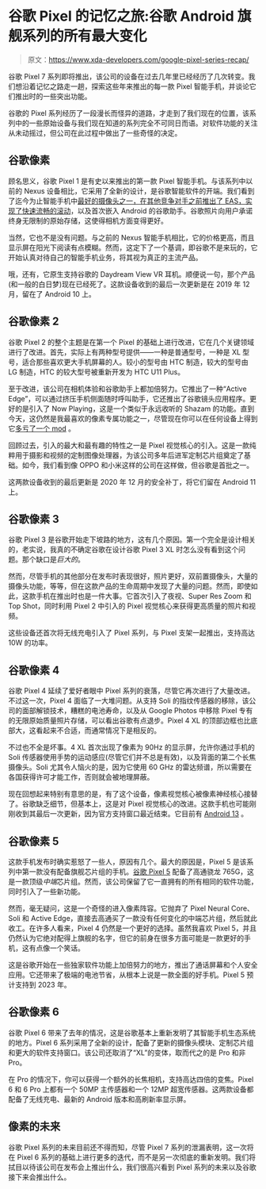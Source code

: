 # 谷歌 Pixel 的记忆之旅:谷歌 Android 旗舰系列的所有最大变化

> 原文：<https://www.xda-developers.com/google-pixel-series-recap/>

谷歌 Pixel 7 系列即将推出，该公司的设备在过去几年里已经经历了几次转变。我们想沿着记忆之路走一趟，探索这些年来推出的每一款 Pixel 智能手机，并谈论它们推出时的一些突出功能。

谷歌的 Pixel 系列经历了一段漫长而怪异的道路，才走到了我们现在的位置，该系列中的一些原始设备与我们现在知道的系列完全不可同日而语。对软件功能的关注从未动摇过，但公司在此过程中做出了一些奇怪的决定。

## 谷歌像素

顾名思义，谷歌 Pixel 1 是有史以来推出的第一款 Pixel 智能手机。与该系列中以前的 Nexus 设备相比，它采用了全新的设计，是谷歌智能软件的开端。我们看到了迄今为止智能手机中[最好的摄像头之一，](https://www.xda-developers.com/best-smartphone-cameras/)[在其他竞争对手之前推出了 EAS，实现了快速流畅的滚动](https://www.xda-developers.com/google-pixel-fastest-android-phone-eas/)，以及首次嵌入 Android 的谷歌助手。谷歌照片向用户承诺终身无限制的原始存储，这使得相机方面变得更好。

当然，它也不是没有问题。与之前的 Nexus 智能手机相比，它的价格更高，而且显示屏在阳光下阅读有点模糊。然而，这定下了一个基调，即谷歌不是来玩的，它开始认真对待自己的智能手机业务，将其视为真正的主流产品。

哦，还有，它原生支持谷歌的 Daydream View VR 耳机。顺便说一句，那个产品(和一般的白日梦)现在已经死了。这款设备收到的最后一次更新是在 2019 年 12 月，留在了 Android 10 上。

## 谷歌像素 2

谷歌 Pixel 2 的整个主题是在第一个 Pixel 的基础上进行改进，它在几个关键领域进行了改进。首先，实际上有两种型号提供——一种是普通型号，一种是 XL 型号，适合那些喜欢更大手机屏幕的人。较小的型号由 HTC 制造，较大的型号由 LG 制造，HTC 的较大型号被重新开发为 HTC U11 Plus。

至于改进，该公司在相机体验和谷歌助手上都加倍努力。它推出了一种“Active Edge”，可以通过挤压手机侧面随时呼叫助手，它还推出了谷歌镜头应用程序。更好的是引入了 Now Playing，这是一个类似于永远收听的 Shazam 的功能。直到今天，这仍然是我最喜欢的像素专属功能之一，尽管现在你可以在任何设备上得到它[多亏了一个 mod](https://www.xda-developers.com/google-pixel-now-playing-ambient-music-mod-v2-hands-on/) 。

回顾过去，引入的最大和最有趣的特性之一是 Pixel 视觉核心的引入。这是一款纯粹用于摄影和视频的定制图像处理器，为该公司多年后进军定制芯片组奠定了基础。如今，我们看到像 OPPO 和小米这样的公司在这样做，但谷歌是首批之一。

这两款设备收到的最后更新是 2020 年 12 月的安全补丁，将它们留在 Android 11 上。

## 谷歌像素 3

谷歌 Pixel 3 是谷歌开始走下坡路的地方，这有几个原因。第一个完全是设计相关的，老实说，我真的不确定谷歌在设计谷歌 Pixel 3 XL 时怎么没有看到这个问题。那个缺口是*巨大的*。

然而，尽管手机的其他部分在发布时表现很好，照片更好，双前置摄像头，大量的摄像头功能，等等，但在这款产品的生命周期中发现了大量的问题。然而，即使如此，这款手机在推出时也是一件大事。它首次引入了夜视、Super Res Zoom 和 Top Shot，同时利用 Pixel 2 中引入的 Pixel 视觉核心来获得更高质量的照片和视频。

这些设备还首次将无线充电引入了 Pixel 系列，与 Pixel 支架一起推出，支持高达 10W 的功率。

## 谷歌像素 4

谷歌 Pixel 4 延续了爱好者眼中 Pixel 系列的衰落，尽管它再次进行了大量改进。不过这一次，Pixel 4 面临了一大堆问题。从支持 Soli 的指纹传感器的移除，该公司的面部解锁技术，糟糕的电池寿命，以及从 Google Photos 中移除 Pixel 专有的无限原始质量照片存储，可以看出谷歌有点退步。Pixel 4 XL 的顶部边框也比底部大，这看起来不合适，而通常情况下是相反的。

不过也不全是坏事。4 XL 首次出现了像素为 90Hz 的显示屏，允许你通过手机的 Soli 传感器使用手势的运动感应(尽管它们并不总是有效)，以及背面的第二个长焦摄像头。Soli 尤其令人恼火的是，因为它使用 60 GHz 的雷达频谱，所以需要在各国获得许可才能工作，否则就会被地理屏蔽。

现在回想起来特别有意思的是，有了这个设备，像素视觉核心被像素神经核心接替了。谷歌缺乏细节，但基本上，这是对 Pixel 视觉核心的改进。这款手机也可能刚刚收到其最后一次更新，因为官方支持窗口最近结束。它目前有 [Android 13](https://www.xda-developers.com/android-13/) 。

## 谷歌像素 5

这款手机发布时确实惹怒了一些人，原因有几个。最大的原因是，Pixel 5 是该系列中第一款没有配备旗舰芯片组的手机。[谷歌 Pixel 5](https://www.xda-developers.com/google-pixel-5-review/) 配备了高通骁龙 765G，这是一款顶级*中端*芯片组。然而，该公司保留了它一直拥有的所有相同的软件功能，同时引入了一些新功能。

然而，毫无疑问，这是一个奇怪的进入像素阵容。它抛弃了 Pixel Neural Core、Soli 和 Active Edge，直接去高通买了一款没有任何变化的中端芯片组，然后就此收工。在许多人看来，Pixel 4 仍然是一个更好的选择。虽然我喜欢 Pixel 5，并且仍然认为它绝对配得上旗舰的名字，但它的前身在很多方面可能是一款更好的手机，这有点像一个笑话。

这是谷歌开始在一些独家软件功能上加倍努力的地方，推出了通话屏幕和个人安全应用。它还带来了极端的电池节省，从根本上说是一款全面的好手机。Pixel 5 预计支持到 2023 年。

## 谷歌像素 6

谷歌 Pixel 6 带来了去年的情况，这是谷歌基本上重新发明了其智能手机生态系统的地方。Pixel 6 系列采用了全新的设计，配备了更新的摄像头模块、定制芯片组和更大的软件支持窗口。该公司还取消了“XL”的变体，取而代之的是 Pro 和非 Pro。

在 Pro 的情况下，你可以获得一个额外的长焦相机，支持高达四倍的变焦。Pixel 6 和 6 Pro 上都有一个 50MP 主传感器和一个 12MP 超宽传感器。这两款设备都配备了无线充电、最新的 Android 版本和高刷新率显示屏。

## 像素的未来

谷歌 Pixel 系列的未来目前还不得而知，尽管 Pixel 7 系列的泄漏表明，这一次将在 Pixel 6 系列的基础上进行更多的迭代，而不是另一次彻底的重新发明。我们将拭目以待该公司在发布会上推出什么，我们很高兴看到 Pixel 系列的未来以及谷歌接下来会推出什么。
